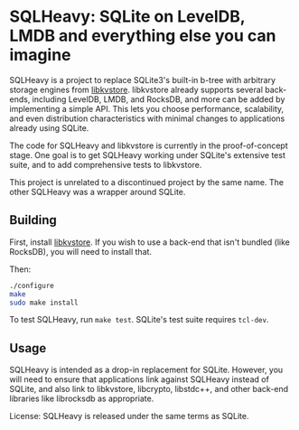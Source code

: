 SQLHeavy: SQLite on LevelDB, LMDB and everything else you can imagine
=====================================================================

SQLHeavy is a project to replace SQLite3's built-in b-tree with arbitrary storage engines from [libkvstore](https://github.com/btrask/libkvstore). libkvstore already supports several back-ends, including LevelDB, LMDB, and RocksDB, and more can be added by implementing a simple API. This lets you choose performance, scalability, and even distribution characteristics with minimal changes to applications already using SQLite.

The code for SQLHeavy and libkvstore is currently in the proof-of-concept stage. One goal is to get SQLHeavy working under SQLite's extensive test suite, and to add comprehensive tests to libkvstore.

This project is unrelated to a discontinued project by the same name. The other SQLHeavy was a wrapper around SQLite.

Building
--------

First, install [libkvstore](https://github.com/btrask/libkvstore). If you wish to use a back-end that isn't bundled (like RocksDB), you will need to install that.

Then:

```sh
./configure
make
sudo make install
```

To test SQLHeavy, run `make test`. SQLite's test suite requires `tcl-dev`.

Usage
-----

SQLHeavy is intended as a drop-in replacement for SQLite. However, you will need to ensure that applications link against SQLHeavy instead of SQLite, and also link to libkvstore, libcrypto, libstdc++, and other back-end libraries like librocksdb as appropriate.

License: SQLHeavy is released under the same terms as SQLite.


